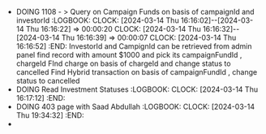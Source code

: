 - DOING 1108 - > Query on Campaign Funds on basis of campaignId and investorId
  :LOGBOOK:
  CLOCK: [2024-03-14 Thu 16:16:02]--[2024-03-14 Thu 16:16:22] =>  00:00:20
  CLOCK: [2024-03-14 Thu 16:16:32]--[2024-03-14 Thu 16:16:39] =>  00:00:07
  CLOCK: [2024-03-14 Thu 16:16:52]
  :END:
                             InvestorId and CampignId can be retrieved from admin panel 
                             find record with amount $1000 and pick its campaignFundId , chargeId 
                             FInd charge on basis of chargeId and change status to cancelled
                             Find Hybrid transaction on basis of campaignFundId , change status to cancelled
- DOING Read Investment Statuses
  :LOGBOOK:
  CLOCK: [2024-03-14 Thu 16:17:12]
  :END:
- DOING 403 page with Saad Abdullah
  :LOGBOOK:
  CLOCK: [2024-03-14 Thu 19:34:32]
  :END:
-